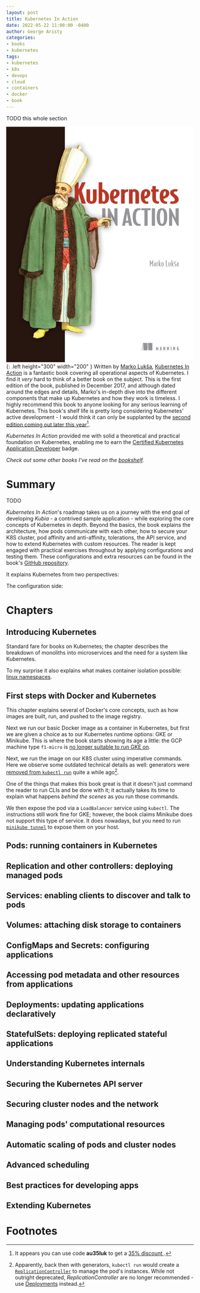 ```yaml
---
layout: post
title: Kubernetes In Action
date: 2022-05-22 11:00:00 -0400
author: George Aristy
categories:
- books
- kubernetes
tags:
- kubernetes
- k8s
- devops
- cloud
- containers
- docker
- book
---
```


TODO this whole section

![cover](/assets/img/books/k8s-in-action/cover.jpg){: .left height="300" width="200" }
Written by [Marko Lukša](https://www.linkedin.com/in/marko-luk%C5%A1a-a71205/),
[Kubernetes In Action](https://www.manning.com/books/kubernetes-in-action) is a fantastic book covering all operational
aspects of Kubernetes. I find it _very_ hard to think of a better book on the subject. This is the first edition
of the book, published in December 2017, and although dated around the edges and details, Marko's in-depth dive into
the different components that make up Kubernetes and how they work is timeless. I highly recommend this book to anyone
looking for any serious learning of Kubernetes. This book's shelf life is pretty long considering Kubernetes' active
development - I would think it can only be supplanted by the
[second edition coming out later this year](https://www.manning.com/books/kubernetes-in-action-second-edition)[^1].

_Kubernetes In Action_ provided me with solid a theoretical and practical foundation on Kubernetes, enabling me to earn
the [Certified Kubernetes Application Developer](/posts/ckad) badge.

_Check out some other books I've read on the [bookshelf](/bookshelf/)._

# Summary

TODO

_Kubernetes In Action_'s roadmap takes us on a journey with the end goal of developing _Kubia_ - a contrived sample application - while exploring
the core concepts of Kubernetes in depth. Beyond the basics, the book explains the architecture, how pods
communicate with each other, how to secure your K8S cluster, pod affinity and anti-affinity, tolerations, the API service,
and how to extend Kubernetes with custom resources. The reader is kept engaged with practical exercises throughout by
applying configurations and testing them. These configurations and extra resources can be found in the book's
[GitHub repository](https://github.com/luksa/kubernetes-in-action).

It explains Kubernetes from two perspectives:

The configuration side:



# Chapters

## Introducing Kubernetes

Standard fare for books on Kubernetes; the chapter describes the breakdown of monoliths into microservices and the need
for a system like Kubernetes.

To my surprise it also explains what makes container isolation possible:
[linux namespaces](https://man7.org/linux/man-pages/man7/namespaces.7.html).

## First steps with Docker and Kubernetes

This chapter explains several of Docker's core concepts, such as how images are built, run, and pushed to the image registry.

Next we run our basic Docker image as a container in Kubernetes, but first we are given a choice as to our Kubernetes runtime
options: GKE or Minikube. This is where the book starts showing its age a little: the GCP machine type `f1-micro` is
[no longer suitable to run GKE on](https://serverfault.com/a/1015902/496858).

Next, we run the image on our K8S cluster using imperative commands. Here we observe some outdated technical details
as well: generators were [removed from `kubectl run`](https://github.com/kubernetes/kubernetes/pull/87077) quite a while ago[^2].

One of the things that makes this book great is that it doesn't just command the reader to run CLIs and be done with it; it
actually takes its time to explain what happens _behind the scenes_ as you run those commands.

We then expose the pod via a `LoadBalancer` service using `kubectl`. The instructions still work fine for GKE; however,
the book claims Minikube does not support this type of service. It does nowadays, but you need to run
[`minikube tunnel`](https://minikube.sigs.k8s.io/docs/commands/tunnel/) to expose them on your host.

## Pods: running containers in Kubernetes

## Replication and other controllers: deploying managed pods

## Services: enabling clients to discover and talk to pods

## Volumes: attaching disk storage to containers

## ConfigMaps and Secrets: configuring applications

## Accessing pod metadata and other resources from applications

## Deployments: updating applications declaratively

## StatefulSets: deploying replicated stateful applications

## Understanding Kubernetes internals

## Securing the Kubernetes API server

## Securing cluster nodes and the network

## Managing pods' computational resources

## Automatic scaling of pods and cluster nodes

## Advanced scheduling

## Best practices for developing apps

## Extending Kubernetes

# Footnotes

[^1]: It appears you can use code **au35luk** to get a <a target="_blank" href="https://github.com/luksa/kubernetes-in-action-2nd-edition#purchasing-the-book">35% discount <i class="fa fa-external-link-alt"></i></a>.
[^2]: Apparently, back then with generators, `kubectl run` would create a [`ReplicationController`](https://kubernetes.io/docs/concepts/workloads/controllers/replicationcontroller/) to manage the pod's instances. While not outright deprecated, _ReplicationController_ are no longer recommended - use [Deployments](https://kubernetes.io/docs/concepts/workloads/controllers/deployment/) instead.
